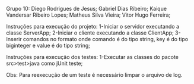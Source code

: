 Grupo 10:
	Diego Rodrigues de Jesus;
	Gabriel Dias Ribeiro;
	Kaique Vandersar Ribeiro Lopes;
	Matheus Silva Vieira;
	Vitor Hugo Ferreira;
	
Instruções para execução do projeto:
	1-Iniciar o servidor executando a classe ServerApp;
	2-Iniciar o cliente executando a classe ClientApp;
	3-Inserir comandos no formato <comando key:value> onde comando é do tipo string, key é do tipo biginteger e value é do tipo string;
	
Instruções para execução dos testes:
	1-Executar as classes do pacote src>test>java como jUnit teste;
	
Obs: Para reexecução de um teste é necessário limpar o arquivo de log.
